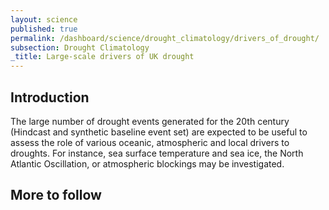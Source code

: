 ```yaml
---
layout: science
published: true
permalink: /dashboard/science/drought_climatology/drivers_of_drought/
subsection: Drought Climatology
_title: Large-scale drivers of UK drought
---
```

## Introduction

The large number of drought events generated for the 20th century (Hindcast and synthetic baseline event set) are expected to be useful to assess the role of various oceanic, atmospheric and local drivers to droughts. For instance, sea surface temperature and sea ice, the North Atlantic Oscillation, or atmospheric blockings may be investigated.

## More to follow
